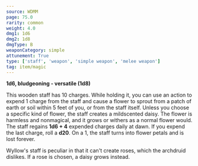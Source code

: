 ```yaml
---
source: WDMM
page: 75.0
rarity: common
weight: 4.0
dmg1: 1d6
dmg2: 1d8
dmgType: B
weaponCategory: simple
attunement: True
type: ['staff', 'weapon', 'simple weapon', 'melee weapon']
tag: item/magic
---
```


**1d6, bludgeoning - versatile (1d8)**

This wooden staff has 10 charges. While holding it, you can use an action to expend 1 charge from the staff and cause a flower to sprout from a patch of earth or soil within 5 feet of you, or from the staff itself. Unless you choose a specific kind of flower, the staff creates a mildscented daisy. The flower is harmless and nonmagical, and it grows or withers as a normal flower would. The staff regains **1d6 + 4** expended charges daily at dawn. If you expend the last charge, roll a **d20**. On a 1, the staff turns into flower petals and is lost forever.

Wyllow's staff is peculiar in that it can't create roses, which the archdruid dislikes. If a rose is chosen, a daisy grows instead.


